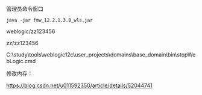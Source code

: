管理员命令窗口

```java -jar fmw_12.2.1.3.0_wls.jar```

weblogic/zz123456

zz/zz123456



C:\study\tools\weblogic12c\user_projects\domains\base_domain\bin\stopWebLogic.cmd





修改内存：

https://blog.csdn.net/u011592350/article/details/52044741
